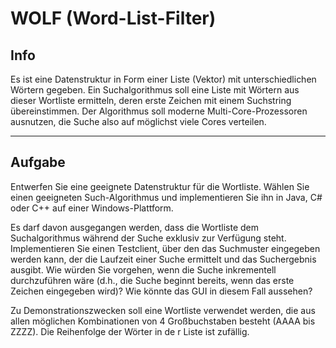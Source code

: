 # WOLF (Word-List-Filter)

## Info

Es ist eine Datenstruktur in Form einer Liste (Vektor) mit unterschiedlichen Wörtern gegeben.
Ein Suchalgorithmus soll eine Liste mit Wörtern aus dieser Wortliste ermitteln, deren erste Zeichen mit einem Suchstring übereinstimmen.
Der Algorithmus soll moderne Multi-Core-Prozessoren ausnutzen, die Suche also auf möglichst viele Cores verteilen.

---

## Aufgabe

Entwerfen Sie eine geeignete Datenstruktur für die Wortliste.
Wählen Sie einen geeigneten Such-Algorithmus und implementieren Sie ihn in Java, C# oder C++ auf einer Windows-Plattform.

Es darf davon ausgegangen werden, dass die Wortliste dem Suchalgorithmus während der Suche exklusiv zur Verfügung steht.
Implementieren Sie einen Testclient, über den das Suchmuster eingegeben werden kann, der die Laufzeit einer Suche ermittelt und das Suchergebnis ausgibt.
Wie würden Sie vorgehen, wenn die Suche inkrementell durchzuführen wäre (d.h., die Suche beginnt bereits, wenn das erste Zeichen eingegeben wird)? Wie könnte das GUI in diesem Fall aussehen?

Zu Demonstrationszwecken soll eine Wortliste verwendet werden, die aus allen möglichen Kombinationen von 4 Großbuchstaben besteht (AAAA bis ZZZZ). Die Reihenfolge der Wörter in de r Liste ist zufällig.
